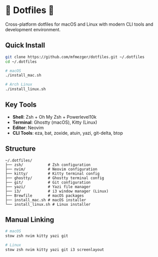 # 🔧 Dotfiles :rocket:

Cross-platform dotfiles for macOS and Linux with modern CLI tools and development environment.

## Quick Install

```bash
git clone https://github.com/mfmezger/dotfiles.git ~/.dotfiles
cd ~/.dotfiles

# macOS
./install_mac.sh

# Arch Linux
./install_linux.sh
```

## Key Tools

- **Shell**: Zsh + Oh My Zsh + Powerlevel10k
- **Terminal**: Ghostty (macOS), Kitty (Linux)
- **Editor**: Neovim
- **CLI Tools**: eza, bat, zoxide, atuin, yazi, git-delta, btop

## Structure

```
~/.dotfiles/
├── zsh/           # Zsh configuration
├── nvim/          # Neovim configuration  
├── kitty/         # Kitty terminal config
├── ghostty/       # Ghostty terminal config
├── git/           # Git configuration
├── yazi/          # Yazi file manager
├── i3/            # i3 window manager (Linux)
├── Brewfile       # macOS packages
├── install_mac.sh # macOS installer
└── install_linux.sh # Linux installer
```

## Manual Linking

```bash
# macOS
stow zsh nvim kitty yazi git

# Linux  
stow zsh nvim kitty yazi git i3 screenlayout
